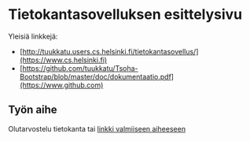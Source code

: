 # Tietokantasovelluksen esittelysivu

Yleisiä linkkejä:

* [http://tuukkatu.users.cs.helsinki.fi/tietokantasovellus/](https://www.cs.helsinki.fi)
* [https://github.com/tuukkatu/Tsoha-Bootstrap/blob/master/doc/dokumentaatio.pdf](https://www.github.com)

## Työn aihe

Olutarvostelu tietokanta tai [linkki valmiiseen aiheeseen](http://advancedkittenry.github.io/suunnittelu_ja_tyoymparisto/aiheet/Pokemon-kanta.html) 
